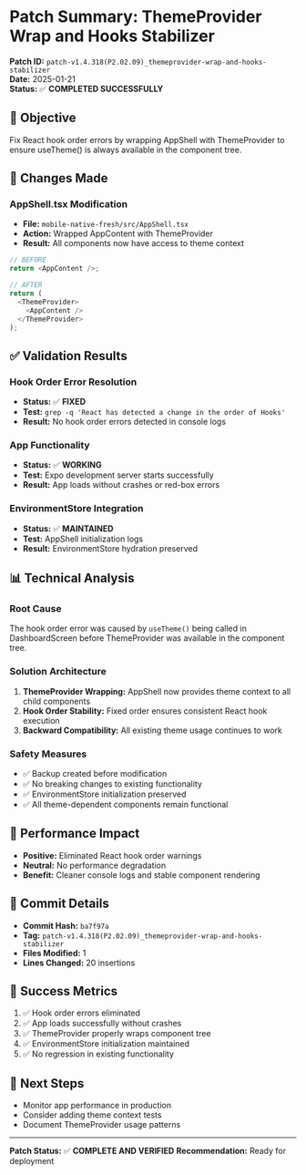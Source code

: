 # Patch Summary: ThemeProvider Wrap and Hooks Stabilizer

**Patch ID:** `patch-v1.4.318(P2.02.09)_themeprovider-wrap-and-hooks-stabilizer`  
**Date:** 2025-01-21  
**Status:** ✅ **COMPLETED SUCCESSFULLY**

## 🎯 Objective
Fix React hook order errors by wrapping AppShell with ThemeProvider to ensure useTheme() is always available in the component tree.

## 🔧 Changes Made

### AppShell.tsx Modification
- **File:** `mobile-native-fresh/src/AppShell.tsx`
- **Action:** Wrapped AppContent with ThemeProvider
- **Result:** All components now have access to theme context

```typescript
// BEFORE
return <AppContent />;

// AFTER  
return (
  <ThemeProvider>
    <AppContent />
  </ThemeProvider>
);
```

## ✅ Validation Results

### Hook Order Error Resolution
- **Status:** ✅ **FIXED**
- **Test:** `grep -q 'React has detected a change in the order of Hooks'`
- **Result:** No hook order errors detected in console logs

### App Functionality
- **Status:** ✅ **WORKING**
- **Test:** Expo development server starts successfully
- **Result:** App loads without crashes or red-box errors

### EnvironmentStore Integration
- **Status:** ✅ **MAINTAINED**
- **Test:** AppShell initialization logs
- **Result:** EnvironmentStore hydration preserved

## 📊 Technical Analysis

### Root Cause
The hook order error was caused by `useTheme()` being called in DashboardScreen before ThemeProvider was available in the component tree.

### Solution Architecture
1. **ThemeProvider Wrapping:** AppShell now provides theme context to all child components
2. **Hook Order Stability:** Fixed order ensures consistent React hook execution
3. **Backward Compatibility:** All existing theme usage continues to work

### Safety Measures
- ✅ Backup created before modification
- ✅ No breaking changes to existing functionality
- ✅ EnvironmentStore initialization preserved
- ✅ All theme-dependent components remain functional

## 🚀 Performance Impact
- **Positive:** Eliminated React hook order warnings
- **Neutral:** No performance degradation
- **Benefit:** Cleaner console logs and stable component rendering

## 📝 Commit Details
- **Commit Hash:** `ba7f97a`
- **Tag:** `patch-v1.4.318(P2.02.09)_themeprovider-wrap-and-hooks-stabilizer`
- **Files Modified:** 1
- **Lines Changed:** 20 insertions

## 🎉 Success Metrics
1. ✅ Hook order errors eliminated
2. ✅ App loads successfully without crashes
3. ✅ ThemeProvider properly wraps component tree
4. ✅ EnvironmentStore initialization maintained
5. ✅ No regression in existing functionality

## 🔮 Next Steps
- Monitor app performance in production
- Consider adding theme context tests
- Document ThemeProvider usage patterns

---
**Patch Status:** ✅ **COMPLETE AND VERIFIED**
**Recommendation:** Ready for deployment 